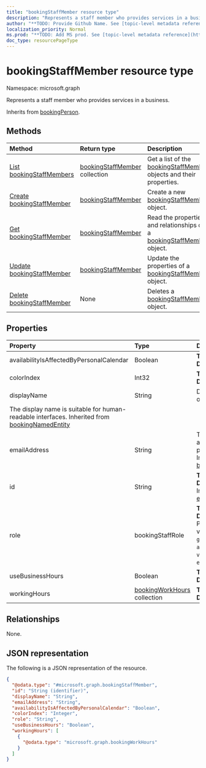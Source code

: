 ```yaml
---
title: "bookingStaffMember resource type"
description: "Represents a staff member who provides services in a business."
author: "**TODO: Provide Github Name. See [topic-level metadata reference](https://msgo.azurewebsites.net/add/document/guidelines/metadata.html#topic-level-metadata)**"
localization_priority: Normal
ms.prod: "**TODO: Add MS prod. See [topic-level metadata reference](https://msgo.azurewebsites.net/add/document/guidelines/metadata.html#topic-level-metadata)**"
doc_type: resourcePageType
---
```


# bookingStaffMember resource type

Namespace: microsoft.graph



Represents a staff member who provides services in a business.


Inherits from [bookingPerson](../resources/bookingperson.md).

## Methods
|Method|Return type|Description|
|:---|:---|:---|
|[List bookingStaffMembers](../api/bookingstaffmember-list.md)|[bookingStaffMember](../resources/bookingstaffmember.md) collection|Get a list of the [bookingStaffMember](../resources/bookingstaffmember.md) objects and their properties.|
|[Create bookingStaffMember](../api/bookingstaffmember-create.md)|[bookingStaffMember](../resources/bookingstaffmember.md)|Create a new [bookingStaffMember](../resources/bookingstaffmember.md) object.|
|[Get bookingStaffMember](../api/bookingstaffmember-get.md)|[bookingStaffMember](../resources/bookingstaffmember.md)|Read the properties and relationships of a [bookingStaffMember](../resources/bookingstaffmember.md) object.|
|[Update bookingStaffMember](../api/bookingstaffmember-update.md)|[bookingStaffMember](../resources/bookingstaffmember.md)|Update the properties of a [bookingStaffMember](../resources/bookingstaffmember.md) object.|
|[Delete bookingStaffMember](../api/bookingstaffmember-delete.md)|None|Deletes a [bookingStaffMember](../resources/bookingstaffmember.md) object.|

## Properties
|Property|Type|Description|
|:---|:---|:---|
|availabilityIsAffectedByPersonalCalendar|Boolean|**TODO: Add Description**|
|colorIndex|Int32|**TODO: Add Description**|
|displayName|String|Display name of this entity.
The display name is suitable for human-readable interfaces. Inherited from [bookingNamedEntity](../resources/bookingnamedentity.md)|
|emailAddress|String|The e-mail address of this person. Inherited from [bookingPerson](../resources/bookingperson.md)|
|id|String|**TODO: Add Description** Inherited from [entity](../resources/entity.md)|
|role|bookingStaffRole|**TODO: Add Description**. Possible values are: `guest`, `administrator`, `viewer`, `externalGuest`.|
|useBusinessHours|Boolean|**TODO: Add Description**|
|workingHours|[bookingWorkHours](../resources/bookingworkhours.md) collection|**TODO: Add Description**|

## Relationships
None.

## JSON representation
The following is a JSON representation of the resource.
<!-- {
  "blockType": "resource",
  "keyProperty": "id",
  "@odata.type": "microsoft.graph.bookingStaffMember",
  "baseType": "microsoft.graph.bookingPerson",
  "openType": false
}
-->
``` json
{
  "@odata.type": "#microsoft.graph.bookingStaffMember",
  "id": "String (identifier)",
  "displayName": "String",
  "emailAddress": "String",
  "availabilityIsAffectedByPersonalCalendar": "Boolean",
  "colorIndex": "Integer",
  "role": "String",
  "useBusinessHours": "Boolean",
  "workingHours": [
    {
      "@odata.type": "microsoft.graph.bookingWorkHours"
    }
  ]
}
```


